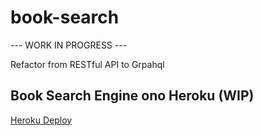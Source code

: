 # book-search

--- WORK IN PROGRESS ---

Refactor from RESTful API to Grpahql

## Book Search Engine ono Heroku (WIP)
[Heroku Deploy](https://book-sengine.herokuapp.com/)